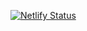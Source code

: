 [![Netlify Status](https://api.netlify.com/api/v1/badges/d154756b-4042-4e28-89d0-863433c97a59/deploy-status)](https://app.netlify.com/sites/silly-saha-0da2f8/deploys)
